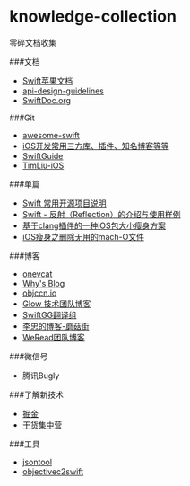 # knowledge-collection
零碎文档收集


###文档
* [Swift苹果文档](https://developer.apple.com/swift/resources/)
* [api-design-guidelines](https://swift.org/documentation/api-design-guidelines/)
* [SwiftDoc.org](http://swiftdoc.org/v3.0/)

###Git
* [awesome-swift](https://github.com/matteocrippa/awesome-swift)
* [iOS开发常用三方库、插件、知名博客等等](https://github.com/Tim9Liu9/TimLiu-iOS)
* [SwiftGuide](https://github.com/ipader/SwiftGuide)
* [TimLiu-iOS](https://github.com/Tim9Liu9/TimLiu-iOS)

###单篇
* [Swift 常用开源项目说明](http://www.jianshu.com/p/e3bca6989374)
* [Swift - 反射（Reflection）的介绍与使用样例](http://www.hangge.com/blog/cache/detail_976.html)
* [基于clang插件的一种iOS包大小瘦身方案](http://mp.weixin.qq.com/s?__biz=MzA3ODg4MDk0Ng==&mid=2651112856&idx=1&sn=b2c74c62a10b4c9a4e7538d1ad7eb739)
* [iOS瘦身之删除无用的mach-O文件](http://mp.weixin.qq.com/s?__biz=MzA3ODg4MDk0Ng==&mid=2651112096&idx=1&sn=ce8fccce7d5f70e30c078e63e8ea0d15&scene=21#wechat_redirect)

###博客
* [onevcat](https://onevcat.com/#blog)
* [Why's Blog](http://blog.callmewhy.com/archives/)
* [objccn.io](https://objccn.io/issues/)
* [Glow 技术团队博客](http://tech.glowing.com/cn/)
* [SwiftGG翻译组](http://swift.gg/)
* [李忠的博客-蘑菇街](http://limboy.me/)
* [WeRead团队博客](http://wereadteam.github.io/archives/)


###微信号
* 腾讯Bugly


###了解新技术
* [掘金](http://gold.xitu.io/)
* [干货集中营](http://gank.io/)

###工具
* [jsontool](http://www.runoob.com/jsontool)
* [objectivec2swift](https://objectivec2swift.com/#/home/converter/)




